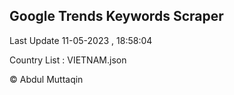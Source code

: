 

## Google Trends Keywords Scraper 
 
Last Update 11-05-2023 , 18:58:04

Country List :
VIETNAM.json



© Abdul Muttaqin 

